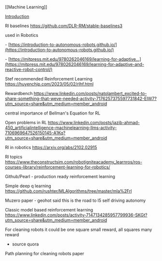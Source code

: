 [[Machine Learning]]

[Introduction](https://www.deepmind.com/learning-resources/introduction-to-reinforcement-learning-with-david-silver)

Rl baselines
https://github.com/DLR-RM/stable-baselines3

used in Robotics

- [https://introduction-to-autonomous-robots.github.io/](https://introduction-to-autonomous-robots.github.io/)

- [https://mitpress.mit.edu/9780262046169/learning-for-adaptive...](https://mitpress.mit.edu/9780262046169/learning-for-adaptive-and-reactive-robot-control/)

Stef recommended Reinforcement Learning
https://huyenchip.com/2023/05/02/rlhf.html

Rewardbench
https://www.linkedin.com/posts/natolambert_excited-to-share-something-that-weve-needed-activity-7176257375597731842-EIW7?utm_source=share&utm_medium=member_android

central importance of Bellman's Equation for RL

Open problems in RL
https://www.linkedin.com/posts/jazib-ahmad-450_artificialintelligence-machinelearning-llms-activity-7106969647526150145-A1Kq?utm_source=share&utm_medium=member_android

Rl in robotics
https://arxiv.org/abs/2102.02915

Rl topics
https://www.theconstructsim.com/robotigniteacademy_learnros/ros-courses-library/reinforcement-learning-for-robotics/

Github/Pearl - production ready reinforcement learning

Simple deep q learning
https://github.com/rushter/MLAlgorithms/tree/master/mla%2Frl

Muzero paper - geohot said this is the road to l5 self driving autonomy

Classic model based reinforcement learning
https://www.linkedin.com/posts/activity-7147134285957799936-SKGt?utm_source=share&utm_medium=member_android

For cleaning robots it could be one square small reward, all squares many reward
- source quora

Path planning for cleaning robots paper